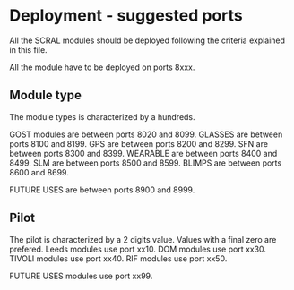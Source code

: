# Deployment - suggested ports
All the SCRAL modules should be deployed following the criteria explained in this file.

All the module have to be deployed on ports 8xxx.

## Module type
The module types is characterized by a hundreds.

GOST modules are between ports 8020 and 8099.
GLASSES      are between ports 8100 and 8199.
GPS          are between ports 8200 and 8299.
SFN          are between ports 8300 and 8399.
WEARABLE     are between ports 8400 and 8499.
SLM          are between ports 8500 and 8599.
BLIMPS       are between ports 8600 and 8699.

FUTURE USES  are between ports 8900 and 8999.

## Pilot
The pilot is characterized by a 2 digits value. Values with a final zero are prefered.
Leeds modules       use port xx10.
DOM modules         use port xx30.
TIVOLI modules      use port xx40.
RIF modules         use port xx50.

FUTURE USES modules use port xx99.